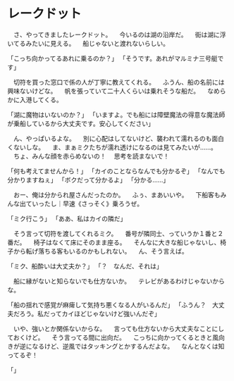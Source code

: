# レークドット
　さ、やってきましたレークドット。
　今いるのは湖の沿岸だ。
　街は湖に浮いてるみたいに見える。
　船じゃないと渡れないらしい。

「こっち向かってるあれに乗るのか？」
「そうです。あれがマルミナ三号艇です」

　切符を買った窓口で係の人が丁寧に教えてくれる。
　ふうん、船の名前には興味ないけどな。
　帆を張っていて二十人くらいは乗れそうな船だ。
　なめらかに入港してくる。

「湖に魔物はいないのか？」
「いますよ。でも船には障壁魔法の得意な魔法師が乗船しているから大丈夫です。安心してください」

　ん、やっぱいるよな。
　別に心配はしてないけど、襲われて濡れるのも面白くないしな。
　ま、まぁミクたちが濡れ透けになるのは見てみたいが……。
　ちょ、みんな顔を赤らめないの！
　思考を読まないで！

「何も考えてませんから！」
「カイのことならなんでも分かるぞ」
「なんでも分かりますねぇ」
「ボクだって分かるよ」
「分かる……」

　おー、俺は分かられ屋さんだったのか。
　ふぅ、まあいいや。
　下船客もみんな出ていったし｜早速《さっそく》乗ろうぜ。

「ミク行こう」
「ああ、私はカイの隣だ」

　そう言って切符を渡してくれるミク。
　番号が隣同士、っていうか１番と２番だ。
　椅子はなくて床にそのまま座る。
　そんなに大きな船じゃないし、椅子から転げ落ちる客もいるのかもしれない。
　ん、そう言えば。

「ミク、船酔いは大丈夫か？」
「？　なんだ、それは」

　船に縁がないと知らないでも仕方ないか。
　テレビがあるわけじゃないからな。

「船の揺れで感覚が麻痺して気持ち悪くなる人がいるんだ」
「ふうん？　大丈夫だろう。私だってカイほどじゃないけど強いんだぞ」

　いや、強いとか関係ないからな。
　言っても仕方ないから大丈夫なことにしておくけど。
　そう言ってる間に出向だ。
　こっちに向かってくるときと風向きが逆になるけど、逆風ではタッキングとかするんだよな。
　なんとなくは知ってるぞ！

「」